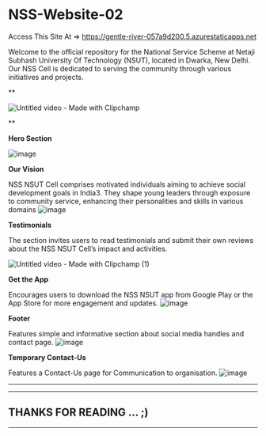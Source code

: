 # NSS-Website-02

Access This Site At => https://gentle-river-057a9d200.5.azurestaticapps.net

Welcome to the official repository for the National Service Scheme at Netaji Subhash University Of Technology (NSUT), located in Dwarka, New Delhi. Our NSS Cell is dedicated to serving the community through various initiatives and projects.


**

![Untitled video - Made with Clipchamp](https://github.com/UtkarshDubeyGIT/NSS-Website-02/assets/168926166/acb1cb13-c8fa-4436-a7d0-e94fbafe6a1e)


**

**Hero Section**

![image](https://github.com/UtkarshDubeyGIT/NSS-Website-02/assets/168926166/0221499c-856f-424e-8db1-79ec5b2524de)
 


**Our Vision**

NSS NSUT Cell comprises motivated individuals aiming to achieve social development goals in India3. They shape young leaders through exposure to community service, enhancing their personalities and skills in various domains
![image](https://github.com/UtkarshDubeyGIT/NSS-Website-02/assets/168926166/f4be8bea-7106-442b-a41f-0851f488950e)


**Testimonials** 

The section invites users to read testimonials and submit their own reviews about the NSS NSUT Cell’s impact and activities.

![Untitled video - Made with Clipchamp (1)](https://github.com/UtkarshDubeyGIT/NSS-Website-02/assets/168926166/d3f83e22-cb20-4ea2-b543-3de7b67d1aed)



**Get the App**

Encourages users to download the NSS NSUT app from Google Play or the App Store for more engagement and updates.
![image](https://github.com/UtkarshDubeyGIT/NSS-Website-02/assets/168926166/6833ac99-3fb8-4e14-bf98-188d739fd810)


**Footer**

Features simple and informative section about social media handles and contact page.
![image](https://github.com/UtkarshDubeyGIT/NSS-Website-02/assets/168926166/e11feb08-3403-49d0-a8a4-5038c60cf730)


**Temporary Contact-Us**

Features a Contact-Us page for Communication to organisation.
![image](https://github.com/UtkarshDubeyGIT/NSS-Website-02/assets/168926166/99794aaf-f65f-49d9-bf21-7c6d3d4010d3)


------------------------------------------------------------------------------------------------------------------
------------------------------------------------------------------------------------------------------------------
THANKS FOR READING ... ;)
------------------------------------------------------------------------------------------------------------------
------------------------------------------------------------------------------------------------------------------
